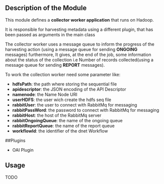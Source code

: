 Description of the Module
--------------------------
This module defines a **collector worker application** that runs on Hadoop.

It is responsible for harvesting metadata using a different plugin, 
that has been passed as arguments in the main class

The collector worker uses a message queue to inform the progress 
of the harvesting action (using a message queue for sending **ONGOING** messages) furthermore, 
It gives, at the end of the job, some information about the status 
of the collection i.e Number of records collected(using a message queue for sending **REPORT** messages).

To work the collection worker need some parameter like:

* **hdfsPath**: the path where storing the sequential file
* **apidescriptor**: the JSON encoding of the API Descriptor
* **namenode**: the Name Node URI
* **userHDFS**: the user wich create the hdfs seq file
* **rabbitUser**: the user to connect with RabbitMq for messaging
* **rabbitPassWord**: the password to connect with RabbitMq for messaging
* **rabbitHost**: the host of the RabbitMq server
* **rabbitOngoingQueue**: the name of the ongoing queue
* **rabbitReportQueue**: the name of the report queue
* **workflowId**: the identifier of the dnet Workflow

##Plugins
* OAI Plugin 

## Usage
TODO